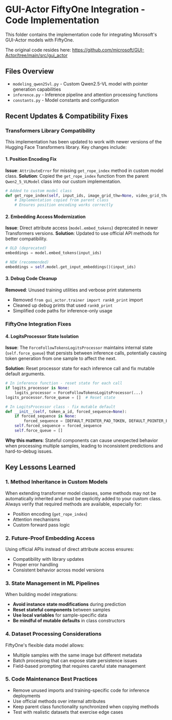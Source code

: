 # GUI-Actor FiftyOne Integration - Code Implementation

This folder contains the implementation code for integrating Microsoft's GUI-Actor models with FiftyOne.

The original code resides here: https://github.com/microsoft/GUI-Actor/tree/main/src/gui_actor

## Files Overview

- `modeling_qwen25vl.py` - Custom Qwen2.5-VL model with pointer generation capabilities
- `inference.py` - Inference pipeline and attention processing functions
- `constants.py` - Model constants and configuration

## Recent Updates & Compatibility Fixes

### Transformers Library Compatibility

This implementation has been updated to work with newer versions of the Hugging Face Transformers library. Key changes include:

#### 1. Position Encoding Fix
**Issue**: `AttributeError` for missing `get_rope_index` method in custom model class.
**Solution**: Copied the `get_rope_index` function from the parent `Qwen2_5_VLModel` class into our custom implementation.

```python
# Added to custom model class
def get_rope_index(self, input_ids, image_grid_thw=None, video_grid_thw=None, attention_mask=None):
    # Implementation copied from parent class
    # Ensures position encoding works correctly
```

#### 2. Embedding Access Modernization

**Issue**: Direct attribute access (`model.embed_tokens`) deprecated in newer Transformers versions.
**Solution**: Updated to use official API methods for better compatibility.

```python
# OLD (deprecated)
embeddings = model.embed_tokens(input_ids)

# NEW (recommended)
embeddings = self.model.get_input_embeddings()(input_ids)
```

#### 3. Debug Code Cleanup
**Removed**: Unused training utilities and verbose print statements
- Removed `from gui_actor.trainer import rank0_print` import
- Cleaned up debug prints that used `rank0_print`
- Simplified code paths for inference-only usage

### FiftyOne Integration Fixes

#### 4. LogitsProcessor State Isolation
**Issue**: The `ForceFollowTokensLogitsProcessor` maintains internal state (`self.force_queue`) that persists between inference calls, potentially causing token generation from one sample to affect the next.

**Solution**: Reset processor state for each inference call and fix mutable default arguments.

```python
# In inference function - reset state for each call
if logits_processor is None:
    logits_processor = ForceFollowTokensLogitsProcessor(...)
logits_processor.force_queue = []  # Reset state

# In LogitsProcessor class - fix mutable default
def __init__(self, token_a_id, forced_sequence=None):
    if forced_sequence is None:
        forced_sequence = [DEFAULT_POINTER_PAD_TOKEN, DEFAULT_POINTER_END_TOKEN]
    self.forced_sequence = forced_sequence
    self.force_queue = []
```

**Why this matters**: Stateful components can cause unexpected behavior when processing multiple samples, leading to inconsistent predictions and hard-to-debug issues.

## Key Lessons Learned

### 1. Method Inheritance in Custom Models
When extending transformer model classes, some methods may not be automatically inherited and must be explicitly added to your custom class. Always verify that required methods are available, especially for:
- Position encoding (`get_rope_index`)
- Attention mechanisms
- Custom forward pass logic

### 2. Future-Proof Embedding Access
Using official APIs instead of direct attribute access ensures:
- Compatibility with library updates
- Proper error handling
- Consistent behavior across model versions

### 3. State Management in ML Pipelines
When building model integrations:
- **Avoid instance state modifications** during prediction
- **Reset stateful components** between samples
- **Use local variables** for sample-specific data
- **Be mindful of mutable defaults** in class constructors

### 4. Dataset Processing Considerations
FiftyOne's flexible data model allows:
- Multiple samples with the same image but different metadata
- Batch processing that can expose state persistence issues
- Field-based prompting that requires careful state management

### 5. Code Maintenance Best Practices
- Remove unused imports and training-specific code for inference deployments
- Use official methods over internal attributes
- Keep parent class functionality synchronized when copying methods
- Test with realistic datasets that exercise edge cases
